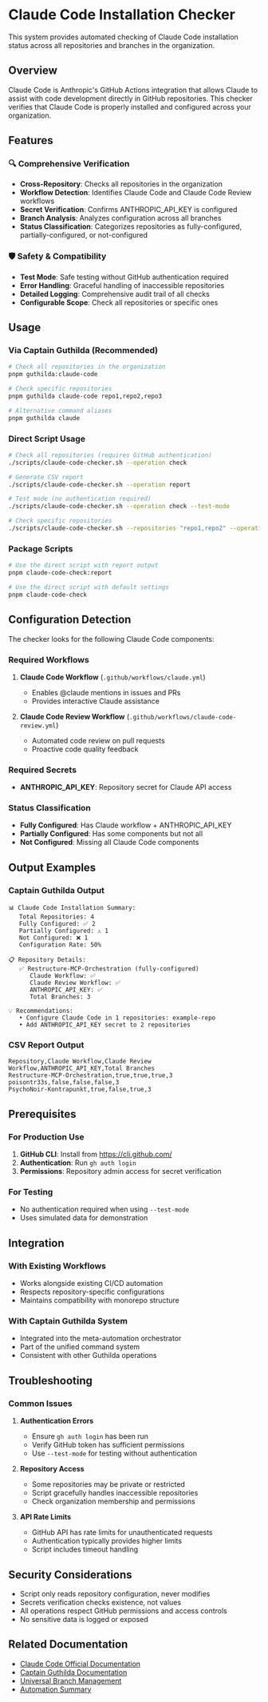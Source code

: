 # Claude Code Installation Checker

This system provides automated checking of Claude Code installation status across all repositories and branches in the organization.

## Overview

Claude Code is Anthropic's GitHub Actions integration that allows Claude to assist with code development directly in GitHub repositories. This checker verifies that Claude Code is properly installed and configured across your organization.

## Features

### 🔍 **Comprehensive Verification**

- **Cross-Repository**: Checks all repositories in the organization
- **Workflow Detection**: Identifies Claude Code and Claude Code Review workflows
- **Secret Verification**: Confirms ANTHROPIC_API_KEY is configured
- **Branch Analysis**: Analyzes configuration across all branches
- **Status Classification**: Categorizes repositories as fully-configured, partially-configured, or not-configured

### 🛡️ **Safety & Compatibility**

- **Test Mode**: Safe testing without GitHub authentication required
- **Error Handling**: Graceful handling of inaccessible repositories
- **Detailed Logging**: Comprehensive audit trail of all checks
- **Configurable Scope**: Check all repositories or specific ones

## Usage

### Via Captain Guthilda (Recommended)

```bash
# Check all repositories in the organization
pnpm guthilda:claude-code

# Check specific repositories
pnpm guthilda claude-code repo1,repo2,repo3

# Alternative command aliases
pnpm guthilda claude
```

### Direct Script Usage

```bash
# Check all repositories (requires GitHub authentication)
./scripts/claude-code-checker.sh --operation check

# Generate CSV report
./scripts/claude-code-checker.sh --operation report

# Test mode (no authentication required)
./scripts/claude-code-checker.sh --operation check --test-mode

# Check specific repositories
./scripts/claude-code-checker.sh --repositories "repo1,repo2" --operation check
```

### Package Scripts

```bash
# Use the direct script with report output
pnpm claude-code-check:report

# Use the direct script with default settings
pnpm claude-code-check
```

## Configuration Detection

The checker looks for the following Claude Code components:

### Required Workflows

1. **Claude Code Workflow** (`.github/workflows/claude.yml`)
   - Enables @claude mentions in issues and PRs
   - Provides interactive Claude assistance

2. **Claude Code Review Workflow** (`.github/workflows/claude-code-review.yml`)
   - Automated code review on pull requests
   - Proactive code quality feedback

### Required Secrets

- **ANTHROPIC_API_KEY**: Repository secret for Claude API access

### Status Classification

- **Fully Configured**: Has Claude workflow + ANTHROPIC_API_KEY
- **Partially Configured**: Has some components but not all
- **Not Configured**: Missing all Claude Code components

## Output Examples

### Captain Guthilda Output

```
📊 Claude Code Installation Summary:
   Total Repositories: 4
   Fully Configured: ✅ 2
   Partially Configured: ⚠️ 1
   Not Configured: ❌ 1
   Configuration Rate: 50%

📋 Repository Details:
   ✅ Restructure-MCP-Orchestration (fully-configured)
      Claude Workflow: ✅
      Claude Review Workflow: ✅
      ANTHROPIC_API_KEY: ✅
      Total Branches: 3

💡 Recommendations:
   • Configure Claude Code in 1 repositories: example-repo
   • Add ANTHROPIC_API_KEY secret to 2 repositories
```

### CSV Report Output

```csv
Repository,Claude Workflow,Claude Review Workflow,ANTHROPIC_API_KEY,Total Branches
Restructure-MCP-Orchestration,true,true,true,3
poisontr33s,false,false,false,3
PsychoNoir-Kontrapunkt,true,false,true,3
```

## Prerequisites

### For Production Use

1. **GitHub CLI**: Install from https://cli.github.com/
2. **Authentication**: Run `gh auth login`
3. **Permissions**: Repository admin access for secret verification

### For Testing

- No authentication required when using `--test-mode`
- Uses simulated data for demonstration

## Integration

### With Existing Workflows

- Works alongside existing CI/CD automation
- Respects repository-specific configurations
- Maintains compatibility with monorepo structure

### With Captain Guthilda System

- Integrated into the meta-automation orchestrator
- Part of the unified command system
- Consistent with other Guthilda operations

## Troubleshooting

### Common Issues

1. **Authentication Errors**
   - Ensure `gh auth login` has been run
   - Verify GitHub token has sufficient permissions
   - Use `--test-mode` for testing without authentication

2. **Repository Access**
   - Some repositories may be private or restricted
   - Script gracefully handles inaccessible repositories
   - Check organization membership and permissions

3. **API Rate Limits**
   - GitHub API has rate limits for unauthenticated requests
   - Authentication typically provides higher limits
   - Script includes timeout handling

## Security Considerations

- Script only reads repository configuration, never modifies
- Secrets verification checks existence, not values
- All operations respect GitHub permissions and access controls
- No sensitive data is logged or exposed

## Related Documentation

- [Claude Code Official Documentation](https://docs.anthropic.com/en/docs/claude-code/overview)
- [Captain Guthilda Documentation](../packages/guthilda/README.md)
- [Universal Branch Management](UNIVERSAL_BRANCH_MANAGEMENT.md)
- [Automation Summary](AUTOMATION_SUMMARY.md)